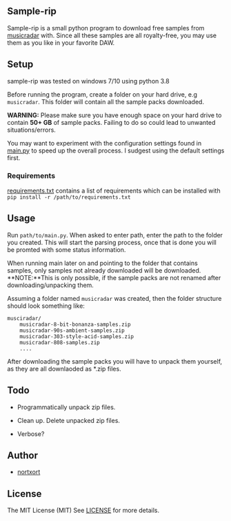 ## Sample-rip

Sample-rip is a small python program to download free samples from  [musicradar](https://www.musicradar.com/news/tech/free-music-samples-royalty-free-loops-hits-and-multis-to-download) with. Since all these samples are all royalty-free, you may use them as you like in your favorite DAW.


## Setup

sample-rip was tested on windows 7/10 using python 3.8

Before running the program, create a folder on your hard drive, e.g `musicradar`. This folder will contain all the sample packs downloaded. 

**WARNING:** Please make sure you have enough space on your hard drive to contain **50+ GB** of sample packs. Failing to do so could lead to unwanted situations/errors.

You may want to experiment with the configuration settings found in [main.py](https://github.com/nortxort/sample-rip/blob/master/main.py#L36) to speed up the overall process. I sudgest using the default settings first.

### Requirements

[requirements.txt](https://github.com/nortxort/sample-rip/blob/master/requirements.txt) contains a list of requirements which can be installed with `pip install -r /path/to/requirements.txt`


## Usage

Run `path/to/main.py`. When asked to enter path, enter the path to the folder you created. This will start the parsing process, once that is done you will be promted with some status information.

When running main later on and pointing to the folder that contains samples, only samples not already downloaded will be downloaded. **NOTE:**This is only possible, if the sample packs are not renamed after downloading/unpacking them.

Assuming a folder named `musicradar` was created, then the folder structure should look something like:

    musciradar/
        musicradar-8-bit-bonanza-samples.zip
        musicradar-90s-ambient-samples.zip
        musicradar-303-style-acid-samples.zip
        musicradar-808-samples.zip
        ....

After downloading the sample packs you will have to unpack them yourself, as they are all downlaoded as *.zip files.

## Todo

* Programmatically unpack zip files.

* Clean up. Delete unpacked zip files.

* Verbose?


## Author

* [nortxort](https://github.com/nortxort)


## License

The MIT License (MIT)
See [LICENSE](https://github.com/nortxort/sample-rip/blob/master/LICENSE) for more details.
